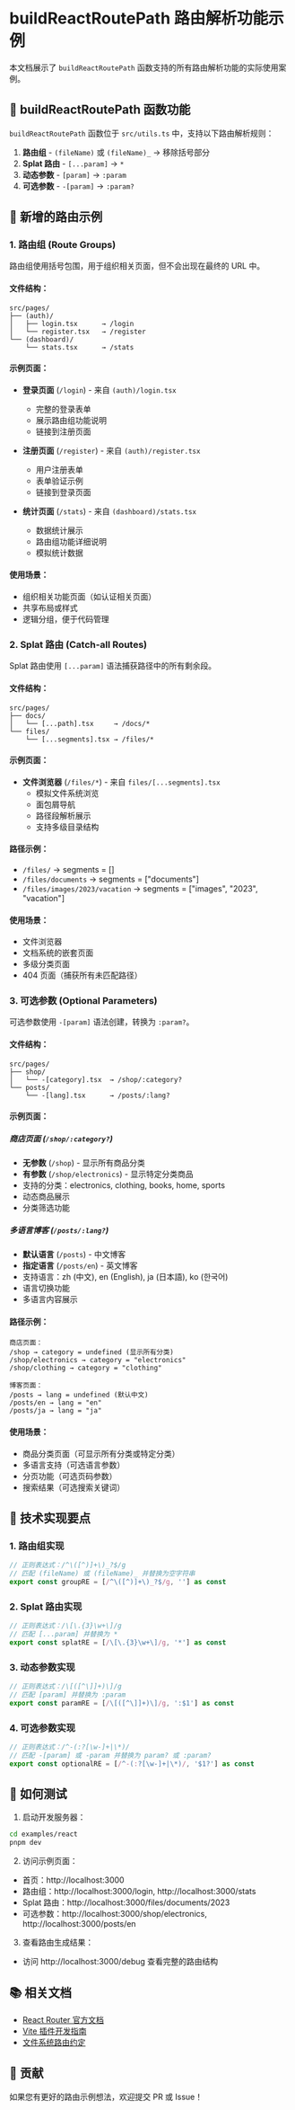 # buildReactRoutePath 路由解析功能示例

本文档展示了 `buildReactRoutePath` 函数支持的所有路由解析功能的实际使用案例。

## 🔧 buildReactRoutePath 函数功能

`buildReactRoutePath` 函数位于 `src/utils.ts` 中，支持以下路由解析规则：

1. **路由组** - `(fileName)` 或 `(fileName)_` → 移除括号部分
2. **Splat 路由** - `[...param]` → `*`
3. **动态参数** - `[param]` → `:param`
4. **可选参数** - `-[param]` → `:param?`

## 📁 新增的路由示例

### 1. 路由组 (Route Groups)

路由组使用括号包围，用于组织相关页面，但不会出现在最终的 URL 中。

#### 文件结构：
```
src/pages/
├── (auth)/
│   ├── login.tsx      → /login
│   └── register.tsx   → /register
└── (dashboard)/
    └── stats.tsx      → /stats
```

#### 示例页面：
- **登录页面** (`/login`) - 来自 `(auth)/login.tsx`
  - 完整的登录表单
  - 展示路由组功能说明
  - 链接到注册页面

- **注册页面** (`/register`) - 来自 `(auth)/register.tsx`
  - 用户注册表单
  - 表单验证示例
  - 链接到登录页面

- **统计页面** (`/stats`) - 来自 `(dashboard)/stats.tsx`
  - 数据统计展示
  - 路由组功能详细说明
  - 模拟统计数据

#### 使用场景：
- 组织相关功能页面（如认证相关页面）
- 共享布局或样式
- 逻辑分组，便于代码管理

### 2. Splat 路由 (Catch-all Routes)

Splat 路由使用 `[...param]` 语法捕获路径中的所有剩余段。

#### 文件结构：
```
src/pages/
├── docs/
│   └── [...path].tsx     → /docs/*
└── files/
    └── [...segments].tsx → /files/*
```

#### 示例页面：
- **文件浏览器** (`/files/*`) - 来自 `files/[...segments].tsx`
  - 模拟文件系统浏览
  - 面包屑导航
  - 路径段解析展示
  - 支持多级目录结构

#### 路径示例：
- `/files/` → segments = []
- `/files/documents` → segments = ["documents"]
- `/files/images/2023/vacation` → segments = ["images", "2023", "vacation"]

#### 使用场景：
- 文件浏览器
- 文档系统的嵌套页面
- 多级分类页面
- 404 页面（捕获所有未匹配路径）

### 3. 可选参数 (Optional Parameters)

可选参数使用 `-[param]` 语法创建，转换为 `:param?`。

#### 文件结构：
```
src/pages/
├── shop/
│   └── -[category].tsx  → /shop/:category?
└── posts/
    └── -[lang].tsx      → /posts/:lang?
```

#### 示例页面：

##### 商店页面 (`/shop/:category?`)
- **无参数** (`/shop`) - 显示所有商品分类
- **有参数** (`/shop/electronics`) - 显示特定分类商品
- 支持的分类：electronics, clothing, books, home, sports
- 动态商品展示
- 分类筛选功能

##### 多语言博客 (`/posts/:lang?`)
- **默认语言** (`/posts`) - 中文博客
- **指定语言** (`/posts/en`) - 英文博客
- 支持语言：zh (中文), en (English), ja (日本語), ko (한국어)
- 语言切换功能
- 多语言内容展示

#### 路径示例：
```
商店页面：
/shop → category = undefined (显示所有分类)
/shop/electronics → category = "electronics"
/shop/clothing → category = "clothing"

博客页面：
/posts → lang = undefined (默认中文)
/posts/en → lang = "en"
/posts/ja → lang = "ja"
```

#### 使用场景：
- 商品分类页面（可显示所有分类或特定分类）
- 多语言支持（可选语言参数）
- 分页功能（可选页码参数）
- 搜索结果（可选搜索关键词）

## 🎯 技术实现要点

### 1. 路由组实现
```typescript
// 正则表达式：/^\([^)]+\)_?$/g
// 匹配 (fileName) 或 (fileName)_ 并替换为空字符串
export const groupRE = [/^\([^)]+\)_?$/g, ''] as const
```

### 2. Splat 路由实现
```typescript
// 正则表达式：/\[\.{3}\w+\]/g
// 匹配 [...param] 并替换为 *
export const splatRE = [/\[\.{3}\w+\]/g, '*'] as const
```

### 3. 动态参数实现
```typescript
// 正则表达式：/\[([^\]]+)\]/g
// 匹配 [param] 并替换为 :param
export const paramRE = [/\[([^\]]+)\]/g, ':$1'] as const
```

### 4. 可选参数实现
```typescript
// 正则表达式：/^-(:?[\w-]+|\*)/
// 匹配 -[param] 或 -param 并替换为 param? 或 :param?
export const optionalRE = [/^-(:?[\w-]+|\*)/, '$1?'] as const
```

## 🚀 如何测试

1. 启动开发服务器：
```bash
cd examples/react
pnpm dev
```

2. 访问示例页面：
- 首页：http://localhost:3000
- 路由组：http://localhost:3000/login, http://localhost:3000/stats
- Splat 路由：http://localhost:3000/files/documents/2023
- 可选参数：http://localhost:3000/shop/electronics, http://localhost:3000/posts/en

3. 查看路由生成结果：
- 访问 http://localhost:3000/debug 查看完整的路由结构

## 📚 相关文档

- [React Router 官方文档](https://reactrouter.com/)
- [Vite 插件开发指南](https://vitejs.dev/guide/api-plugin.html)
- [文件系统路由约定](https://nextjs.org/docs/routing/introduction)

## 🤝 贡献

如果您有更好的路由示例想法，欢迎提交 PR 或 Issue！
